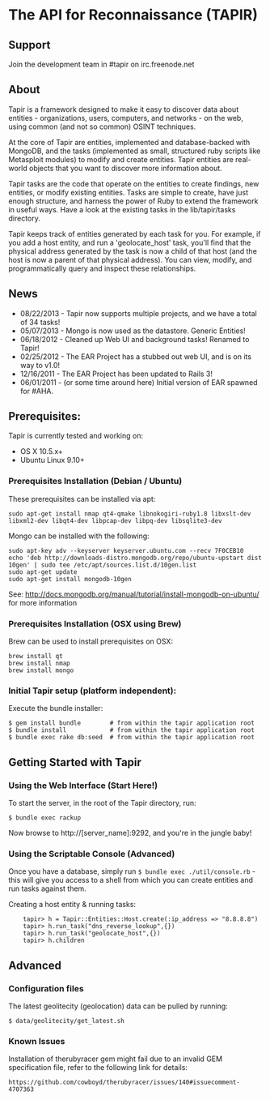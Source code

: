 # The API for Reconnaissance (TAPIR)

## Support

Join the development team in #tapir on irc.freenode.net

## About

Tapir is a framework designed to make it easy to discover data about entities - organizations, users, computers, and networks - on the web, using common (and not so common) OSINT techniques.

At the core of Tapir are entities, implemented and database-backed with MongoDB, and the tasks (implemented as small, structured ruby scripts like Metasploit modules) to modify and create entities. Tapir entities are real-world objects that you want to discover more information about.

Tapir tasks are the code that operate on the entities to create findings, new entities, or modify existing entities. Tasks are simple to create, have just enough structure, and harness the power of Ruby to extend the framework in useful ways. Have a look at the existing tasks in the lib/tapir/tasks directory.

Tapir keeps track of entities generated by each task for you. For example, if you add a host entity, and run a 'geolocate_host' task, you'll find that the physical address generated by the task is now a child of that host (and the host is now a parent of that physical address). You can view, modify, and programmatically query and inspect these relationships.

## News

* 08/22/2013 - Tapir now supports multiple projects, and we have a total of 34 tasks!
* 05/07/2013 - Mongo is now used as the datastore. Generic Entities!
* 06/18/2012 - Cleaned up Web UI and background tasks! Renamed to Tapir!
* 02/25/2012 - The EAR Project has a stubbed out web UI, and is on its way to v1.0!
* 12/16/2011 - The EAR Project has been updated to Rails 3!
* 06/01/2011 - (or some time around here) Initial version of EAR spawned for #AHA.

## Prerequisites:

Tapir is currently tested and working on:

* OS X 10.5.x+
* Ubuntu Linux 9.10+

### Prerequisites Installation (Debian / Ubuntu) 

These prerequisites can be installed via apt:

	sudo apt-get install nmap qt4-qmake libnokogiri-ruby1.8 libxslt-dev libxml2-dev libqt4-dev libpcap-dev libpq-dev libsqlite3-dev 

Mongo can be installed with the following: 

	sudo apt-key adv --keyserver keyserver.ubuntu.com --recv 7F0CEB10
	echo 'deb http://downloads-distro.mongodb.org/repo/ubuntu-upstart dist 10gen' | sudo tee /etc/apt/sources.list.d/10gen.list
	sudo apt-get update
	sudo apt-get install mongodb-10gen

See: http://docs.mongodb.org/manual/tutorial/install-mongodb-on-ubuntu/ for more information

### Prerequisites Installation (OSX using Brew)

Brew can be used to install prerequisites on OSX:

	brew install qt
	brew install nmap
	brew install mongo

### Initial Tapir setup (platform independent): 

Execute the bundle installer: 

	$ gem install bundle        # from within the tapir application root
	$ bundle install            # from within the tapir application root
	$ bundle exec rake db:seed  # from within the tapir application root

## Getting Started with Tapir

### Using the Web Interface (Start Here!)

To start the server, in the root of the Tapir directory, run: 

	$ bundle exec rackup
	 
Now browse to http://[server_name]:9292, and you're in the jungle baby!

### Using the Scriptable Console (Advanced)
Once you have a database, simply run `$ bundle exec ./util/console.rb` - this will give you access to a shell from which you can create entities and run tasks against them. 

Creating a host entity & running tasks: 

		tapir> h = Tapir::Entities::Host.create(:ip_address => "8.8.8.8")
		tapir> h.run_task("dns_reverse_lookup",{})
		tapir> h.run_task("geolocate_host",{})
		tapir> h.children

## Advanced

### Configuration files
		
The latest geolitecity (geolocation) data can be pulled by running: 

	$ data/geolitecity/get_latest.sh 

### Known Issues

Installation of therubyracer gem might fail due to an invalid GEM specification file, refer to the following link for details: 

	https://github.com/cowboyd/therubyracer/issues/140#issuecomment-4707363
